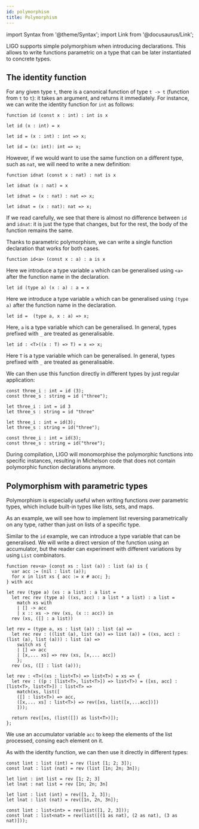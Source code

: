 ```yaml
---
id: polymorphism
title: Polymorphism
---
```


import Syntax from '@theme/Syntax';
import Link from '@docusaurus/Link';

LIGO supports simple polymorphism when introducing declarations. This
allows to write functions parametric on a type that can be later
instantiated to concrete types.

## The identity function

For any given type `t`, there is a canonical function of type `t -> t`
(function from `t` to `t`): it takes an argument, and returns it
immediately. For instance, we can write the identity function for
`int` as follows:

<Syntax syntax="pascaligo">

```pascaligo group=mono
function id (const x : int) : int is x
```

</Syntax>
<Syntax syntax="cameligo">

```cameligo group=mono
let id (x : int) = x
```

</Syntax>
<Syntax syntax="reasonligo">

```reasonligo group=mono
let id = (x : int) : int => x;
```

</Syntax>
<Syntax syntax="jsligo">

```jsligo group=mono
let id = (x: int): int => x;
```

</Syntax>

However, if we would want to use the same function on a different
type, such as `nat`, we will need to write a new definition:

<Syntax syntax="pascaligo">

```pascaligo group=mono
function idnat (const x : nat) : nat is x
```

</Syntax>
<Syntax syntax="cameligo">

```cameligo group=mono
let idnat (x : nat) = x
```

</Syntax>
<Syntax syntax="reasonligo">

```reasonligo group=mono
let idnat = (x : nat) : nat => x;
```

</Syntax>
<Syntax syntax="jsligo">

```jsligo group=mono
let idnat = (x : nat): nat => x;
```

</Syntax>

If we read carefully, we see that there is almost no difference
between `id` and `idnat`: it is just the type that changes, but for
the rest, the body of the function remains the same.

Thanks to parametric polymorphism, we can write a single function
declaration that works for both cases.

<Syntax syntax="pascaligo">

```pascaligo group=poly
function id<a> (const x : a) : a is x
```

Here we introduce a type variable `a` which can be generalised using
`<a>` after the function name in the declaration.

</Syntax>
<Syntax syntax="cameligo">

```cameligo group=poly
let id (type a) (x : a) : a = x
```

Here we introduce a type variable `a` which can be generalised using
`(type a)` after the function name in the declaration.

</Syntax>
<Syntax syntax="reasonligo">

```reasonligo group=poly
let id =  (type a, x : a) => x;
```

Here, `a` is a type variable which can be generalised. In general,
types prefixed with `_` are treated as generalisable.

</Syntax>
<Syntax syntax="jsligo">

```jsligo group=poly
let id : <T>((x : T) => T) = x => x;
```

Here `T` is a type variable which can be generalised. In general,
types prefixed with `_` are treated as generalisable.

</Syntax>

We can then use this function directly in different types by just
regular application:

<Syntax syntax="pascaligo">

```pascaligo group=poly
const three_i : int = id (3);
const three_s : string = id ("three");
```

</Syntax>
<Syntax syntax="cameligo">

```cameligo group=poly
let three_i : int = id 3
let three_s : string = id "three"
```

</Syntax>
<Syntax syntax="reasonligo">

```reasonligo group=poly
let three_i : int = id(3);
let three_s : string = id("three");
```

</Syntax>
<Syntax syntax="jsligo">

```jsligo group=poly
const three_i : int = id(3);
const three_s : string = id("three");
```

</Syntax>

During compilation, LIGO will monomorphise the polymorphic functions
into specific instances, resulting in Michelson code that does not
contain polymorphic function declarations anymore.

## Polymorphism with parametric types

Polymorphism is especially useful when writing functions over
parametric types, which include built-in types like lists, sets, and
maps.

As an example, we will see how to implement list reversing
parametrically on any type, rather than just on lists of a specific
type.

Similar to the `id` example, we can introduce a type variable that can
be generalised. We will write a direct version of the function using
an accumulator, but the reader can experiment with different
variations by using `List` combinators.

<Syntax syntax="pascaligo">

```pascaligo group=poly
function rev<a> (const xs : list (a)) : list (a) is {
  var acc := (nil : list (a));
  for x in list xs { acc := x # acc; };
} with acc
```

</Syntax>
<Syntax syntax="cameligo">

```cameligo group=poly
let rev (type a) (xs : a list) : a list =
  let rec rev (type a) ((xs, acc) : a list * a list) : a list =
    match xs with
    | [] -> acc
    | x :: xs -> rev (xs, (x :: acc)) in
  rev (xs, ([] : a list))
```

</Syntax>
<Syntax syntax="reasonligo">

```reasonligo group=poly
let rev = (type a, xs : list (a)) : list (a) =>
  let rec rev : ((list (a), list (a)) => list (a)) = ((xs, acc) : (list (a), list (a))) : list (a) =>
    switch xs {
    | [] => acc
    | [x,... xs] => rev (xs, [x,... acc])
    };
  rev (xs, ([] : list (a)));
```

</Syntax>
<Syntax syntax="jsligo">

```jsligo group=poly
let rev : <T>((xs : list<T>) => list<T>) = xs => {
  let rev : ((p : [list<T>, list<T>]) => list<T>) = ([xs, acc] : [list<T>, list<T>]) : list<T> =>
    match(xs, list([
    ([] : list<T>) => acc,
    ([x,... xs] : list<T>) => rev([xs, list([x,...acc])])
    ]));

  return rev([xs, (list([]) as list<T>)]);
};
```

</Syntax>

We use an accumulator variable `acc` to keep the elements of the list
processed, consing each element on it.

As with the identity function, we can then use it directly in
different types:

<Syntax syntax="pascaligo">

```pascaligo group=poly
const lint : list (int) = rev (list [1; 2; 3]);
const lnat : list (nat) = rev (list [1n; 2n; 3n]);
```

</Syntax>
<Syntax syntax="cameligo">

```cameligo group=poly
let lint : int list = rev [1; 2; 3]
let lnat : nat list = rev [1n; 2n; 3n]
```

</Syntax>
<Syntax syntax="reasonligo">

```reasonligo group=poly
let lint : list (int) = rev([1, 2, 3]);
let lnat : list (nat) = rev([1n, 2n, 3n]);
```

</Syntax>
<Syntax syntax="jsligo">

```jsligo group=poly
const lint : list<int> = rev(list([1, 2, 3]));
const lnat : list<nat> = rev(list([(1 as nat), (2 as nat), (3 as nat)]));
```

</Syntax>
